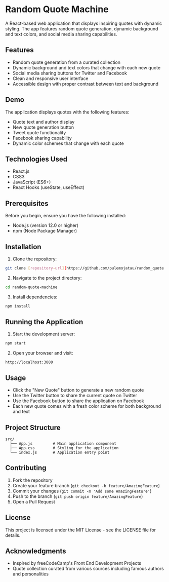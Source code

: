 # Random Quote Machine

A React-based web application that displays inspiring quotes with dynamic styling. The app features random quote generation, dynamic background and text colors, and social media sharing capabilities.

## Features

- Random quote generation from a curated collection
- Dynamic background and text colors that change with each new quote
- Social media sharing buttons for Twitter and Facebook
- Clean and responsive user interface
- Accessible design with proper contrast between text and background

## Demo

The application displays quotes with the following features:
- Quote text and author display
- New quote generation button
- Tweet quote functionality
- Facebook sharing capability
- Dynamic color schemes that change with each quote

## Technologies Used

- React.js
- CSS3
- JavaScript (ES6+)
- React Hooks (useState, useEffect)

## Prerequisites

Before you begin, ensure you have the following installed:
- Node.js (version 12.0 or higher)
- npm (Node Package Manager)

## Installation

1. Clone the repository:
```bash
git clone [repository-url](https://github.com/pulemojatau/random_quote.git)
```

2. Navigate to the project directory:
```bash
cd random-quote-machine
```

3. Install dependencies:
```bash
npm install
```

## Running the Application

1. Start the development server:
```bash
npm start
```

2. Open your browser and visit:
```
http://localhost:3000
```

## Usage

- Click the "New Quote" button to generate a new random quote
- Use the Twitter button to share the current quote on Twitter
- Use the Facebook button to share the application on Facebook
- Each new quote comes with a fresh color scheme for both background and text

## Project Structure

```
src/
  ├── App.js         # Main application component
  ├── App.css        # Styling for the application
  └── index.js       # Application entry point
```

## Contributing

1. Fork the repository
2. Create your feature branch (`git checkout -b feature/AmazingFeature`)
3. Commit your changes (`git commit -m 'Add some AmazingFeature'`)
4. Push to the branch (`git push origin feature/AmazingFeature`)
5. Open a Pull Request

## License

This project is licensed under the MIT License - see the LICENSE file for details.

## Acknowledgments

- Inspired by freeCodeCamp's Front End Development Projects
- Quote collection curated from various sources including famous authors and personalities
